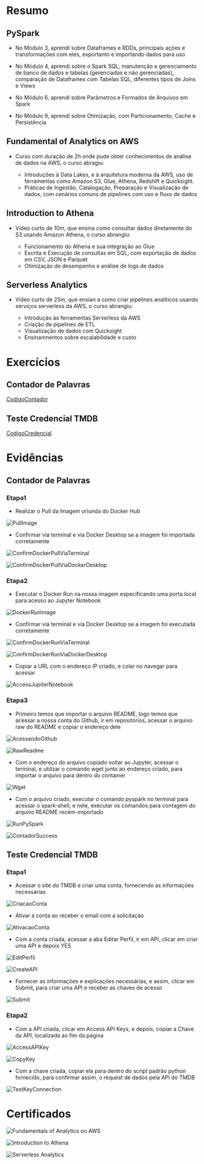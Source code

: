 
# Resumo

## PySpark

- No Módulo 3, aprendi sobre Dataframes e RDDs, principais ações e transformações com eles, exportanto e importando dados para uso

- No Módulo 4, aprendi sobre o Spark SQL, manutenção e gerenciamento de banco de dados e tabelas (gerenciadas e não gerenciadas), comparação de Dataframes com Tabelas SQL, diferentes tipos de Joins e Views

- No Módulo 6, aprendi sobre Parâmetros e Formados de Arquivos em Spark

- No Módulo 9, aprendi sobre Otimização, com Particionamento, Cache e Persistência

## Fundamental of Analytics on AWS

- Curso com duração de 2h onde pude obter conhecimentos de análise de dados na AWS, o curso abragiu:

  - Introduções à Data Lakes, e à arquitetura moderna da AWS, uso de ferramentas como Amazon S3, Glue, Athena, Redshift e Quicksight.
  - Práticas de Ingestão, Catalogação, Preparação e Visualização de dados, com cenários comuns de pipelines com uso e fluxo de dados

## Introduction to Athena

- Vídeo curto de 10m, que ensina como consultar dados diretamente do S3 usando Amazon Athena, o curso abrangiu:

  - Funcionamento do Athena e sua integração ao Glue
  - Escrita e Execução de consultas em SQL, com exportação de dados em CSV, JSON e Parquet
  - Otimização de desempenho e análise de logs de dados

## Serverless Analytics

- Vídeo curto de 25m, que ensian a como criar pipelines analíticos usando serviços serverless da AWS, o curso abrangiu:

  - Introdução às ferramentas Serverless da AWS
  - Criação de pipelines de ETL
  - Visualização de dados com Quicksight
  - Ensinamnentos sobre escalabilidade e custo

# Exercícios

## Contador de Palavras

[CodigoContador](../Sprint5/Exercicios/Contador/contador.py)

## Teste Credencial TMDB

[CodigoCredencial](../Sprint5/Exercicios/TMDB/testeCredencial.py)

# Evidências

## Contador de Palavras

### Etapa1

- Realizar o Pull da Imagem oriunda do Docker Hub

![PullImage](../Sprint5/Evidencias/Exercicios/Contador/Etapa1/PullDockerImage.PNG)

- Confirmar via terminal e via Docker Desktop se a imagem foi importada corretamente

![ConfirmDockerPullViaTerminal](../Sprint5/Evidencias/Exercicios/Contador/Etapa1/CompletePullDockerImage.PNG)

![ConfirmDockerPullViaDockerDesktop](../Sprint5/Evidencias/Exercicios/Contador/Etapa1/ConfirmPullDockerImage_viaDockerDesktop.PNG)

### Etapa2

- Executar o Docker Run na nossa imagem especificando uma porta local para acesso ao Jupyter Notebook

![DockerRunImage](../Sprint5/Evidencias/Exercicios/Contador/Etapa2/DockerRunImage.PNG)

- Confirmar via terminal e via Docker Desktop se a imagem foi executada corretamente

![ConfirmDockerRunViaTerminal](../Sprint5/Evidencias/Exercicios/Contador/Etapa2/CompleteDockerRunImage.PNG)

![ConfirmDockerRunViaDockerDesktop](../Sprint5/Evidencias/Exercicios/Contador/Etapa2/ConfirmDockerRunImage_viaDockerDesktop.PNG)

- Copiar a URL com o endereço IP criado, e colar no navegar para acessar

![AccessJupiterNotebook](../Sprint5/Evidencias/Exercicios/Contador/Etapa2/AccessJupyterNotebook.PNG)

### Etapa3

- Primeiro temos que importar o arquivo README, logo temos que acessar a nossa conta do Github, ir em repositórios, acessar o arquivo raw do README e copiar o endereço dele

![AcessandoGithub](../Sprint5/Evidencias/Exercicios/Contador/Etapa3/AcessandoRepoGithub.PNG)

![RawReadme](../Sprint5/Evidencias/Exercicios/Contador/Etapa3/RawReadme.PNG)

- Com o endereço do arquivo copiado voltar ao Jupyter, acessar o terminal, e utilizar o comando wget junto ao endereço criado, para importar o arquivo para dentro do container

![Wget](../Sprint5/Evidencias/Exercicios/Contador/Etapa3/wgetReadme.PNG)

- Com o arquivo criado, executar o comando pyspark no terminal para acessar o spark-shell, e nele, executar os comandos para contagem do arquivo README recém-importado

![RunPySpark](../Sprint5/Evidencias/Exercicios/Contador/Etapa3/DockerRunSpark.PNG)

![ContadorSuccess](../Sprint5/Evidencias/Exercicios/Contador/Etapa3/ContadorSuccess.png)

## Teste Credencial TMDB

### Etapa1

- Acessar o site do TMDB e criar uma conta, fornecendo as informações necessárias

![CriacaoConta](../Sprint5/Evidencias/Exercicios/TMDB/Etapa1/CriaçãoConta.PNG)

- Ativar a conta ao receber o email com a solicitação

![AtivacaoConta](../Sprint5/Evidencias/Exercicios/TMDB/Etapa1/AtivaçãoConta.PNG)

- Com a conta criada, acessar a aba Editar Perfil, ir em API, clicar em criar uma API e depois YES

![EditPerfil](../Sprint5/Evidencias/Exercicios/TMDB/Etapa1/EditPerfil.PNG)

![CreateAPI](../Sprint5/Evidencias/Exercicios/TMDB/Etapa1/GoCreateAPI.PNG)

- Fornecer as informações e explicações necessárias, e assim, clicar em Submit, para criar uma API e receber as chaves de acesso

![Submit](../Sprint5/Evidencias/Exercicios/TMDB/Etapa1/CreateAPP_API.PNG)

### Etapa2

- Com a API criada, clicar em Access API Keys, e depois, copiar a Chave da API, localizada ao fim da página

![AccessAPIKey](../Sprint5/Evidencias/Exercicios/TMDB/Etapa2/SelectKey.PNG)

![CopyKey](../Sprint5/Evidencias/Exercicios/TMDB/Etapa2/CopyKey.PNG)

- Com a chave criada, copiar ela para dentro do script padrão python fornecido, para confirmar assim, o request de dados pela API do TMDB

![TestKeyConnection](../Sprint5/Evidencias/Exercicios/TMDB/Etapa2/TestKeyConnection.PNG)

# Certificados

![Fundamentals of Analytics on AWS](../Sprint5/Certificados/Fundamentos%20Analytics%20na%20AWS/Fundamentals%20of%20Analytics%20on%20AWS%20-%20Part1.jpg)

![Introduction to Athena](../Sprint5/Certificados/Introduction%20to%20Athena/Introduction%20to%20Athena.jpg)

![Serverless Analytics](../Sprint5/Certificados/Serverless%20Analytics/Serverless%20Analytics.jpg)
